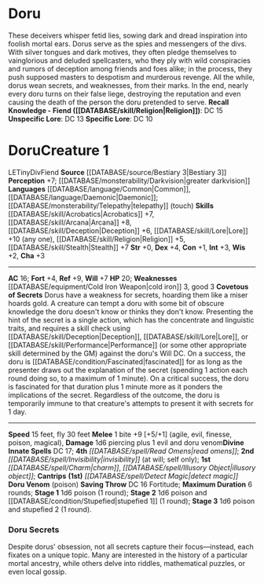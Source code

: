 ﻿---
ac: '16'
alignment: LE
charisma: '+3'
constitution: '+1'
creature_ability:
- Covetous of Secrets
- Doru Venom
creature_family: '[[DATABASE/monsterfamily/Div|Div]]'
dexterity: '+4'
fly_speed: '30'
fortitude: '+4'
hp: '20'
id: '1117'
intelligence: '+3'
land_speed: '15'
language:
- '[[DATABASE/language/Common|Common]]'
- '[[DATABASE/language/Daemonic|Daemonic]] ; [[DATABASE/monsterability/Telepathy|telepathy]]
  (touch)'
level: '1'
max_speed: '30'
name: Doru
perception: '+7'
rarity: Common
reflex: '+9'
sense:
- '[[DATABASE/monsterability/Darkvision|greater darkvision]]'
size: Tiny
skill:
- '[[DATABASE/skill/Acrobatics|Acrobatics]] +7'
- '[[DATABASE/skill/Arcana|Arcana]] +8'
- '[[DATABASE/skill/Deception|Deception]] +6'
- '[[DATABASE/skill/Lore|Lore]] +10'
- '[[DATABASE/skill/Religion|Religion]] +5'
- '[[DATABASE/skill/Stealth|Stealth]] +7'
source: '[[DATABASE/source/Bestiary 3|Bestiary 3]]'
speed:
- 15 feet
- fly 30 feet
spell:
- '[[DATABASE/spell/Charm|Charm]]'
- '[[DATABASE/spell/Detect Magic|DetectMagic]]'
- '[[DATABASE/spell/Illusory Object|Illusory Object]]'
- '[[DATABASE/spell/Invisibility|Invisibility]]'
- '[[DATABASE/spell/Read Omens|Read Omens]]'
strength: '+0'
strength_req: '0'
strongest_save:
- Reflex
trait:
- '[[DATABASE/trait/Div|Div]]'
- '[[DATABASE/trait/Fiend|Fiend]]'
type: Creature
vision: Greater darkvision
weakest_save:
- Fortitude
weakness:
- '[[DATABASE/equipment/Cold Iron Weapon|cold iron]] 3'
- good 3
will: '+7'
wisdom: '+2'

---
# Doru

These deceivers whisper fetid lies, sowing dark and dread inspiration into foolish mortal ears. Dorus serve as the spies and messengers of the divs. With silver tongues and dark motives, they often pledge themselves to vainglorious and deluded spellcasters, who they ply with wild conspiracies and rumors of deception among friends and foes alike; in the process, they push supposed masters to despotism and murderous revenge. All the while, dorus wean secrets, and weaknesses, from their marks. In the end, nearly every doru turns on their false liege, destroying the reputation and even causing the death of the person the doru pretended to serve.
**Recall Knowledge - Fiend ([[DATABASE/skill/Religion|Religion]])**: DC 15
**Unspecific Lore**: DC 13
**Specific Lore**: DC 10

# Doru<span class="item-type">Creature 1</span>

<span class="trait-alignment item-trait">LE</span><span class="trait-size item-trait">Tiny</span><span class="item-trait">Div</span><span class="item-trait">Fiend</span>
**Source** [[DATABASE/source/Bestiary 3|Bestiary 3]]
**Perception** +7; [[DATABASE/monsterability/Darkvision|greater darkvision]]
**Languages** [[DATABASE/language/Common|Common]], [[DATABASE/language/Daemonic|Daemonic]]; [[DATABASE/monsterability/Telepathy|telepathy]] (touch)
**Skills** [[DATABASE/skill/Acrobatics|Acrobatics]] +7, [[DATABASE/skill/Arcana|Arcana]] +8, [[DATABASE/skill/Deception|Deception]] +6, [[DATABASE/skill/Lore|Lore]] +10 (any one), [[DATABASE/skill/Religion|Religion]] +5, [[DATABASE/skill/Stealth|Stealth]] +7
**Str** +0, **Dex** +4, **Con** +1, **Int** +3, **Wis** +2, **Cha** +3

---
**AC** 16; **Fort** +4, **Ref** +9, **Will** +7
**HP** 20; **Weaknesses** [[DATABASE/equipment/Cold Iron Weapon|cold iron]] 3, good 3
<span class="in-box-ability">**Covetous of Secrets** Dorus have a weakness for secrets, hoarding them like a miser hoards gold. A creature can tempt a doru with some bit of obscure knowledge the doru doesn't know or thinks they don't know. Presenting the hint of the secret is a single action, which has the concentrate and linguistic traits, and requires a skill check using [[DATABASE/skill/Deception|Deception]], [[DATABASE/skill/Lore|Lore]], or [[DATABASE/skill/Performance|Performance]] (or some other appropriate skill determined by the GM) against the doru's Will DC. On a success, the doru is [[DATABASE/condition/Fascinated|fascinated]] for as long as the presenter draws out the explanation of the secret (spending 1 action each round doing so, to a maximum of 1 minute). On a critical success, the doru is fascinated for that duration plus 1 minute more as it ponders the implications of the secret. Regardless of the outcome, the doru is temporarily immune to that creature's attempts to present it with secrets for 1 day.</span>

---
**Speed** 15 feet, fly 30 feet
<span class="in-box-ability">**Melee** <span class="action-icon">1</span> bite +9 [+5/+1] (agile, evil, finesse, poison, magical), **Damage** 1d6 piercing plus 1 evil and doru venom</span>**Divine Innate Spells** DC 17; **4th** _[[DATABASE/spell/Read Omens|read omens]]_; **2nd** _[[DATABASE/spell/Invisibility|invisibility]]_ (at will; self only); **1st** _[[DATABASE/spell/Charm|charm]]_, _[[DATABASE/spell/Illusory Object|illusory object]]_; **Cantrips** **(1st)** _[[DATABASE/spell/Detect Magic|detect magic]]_
<span class="in-box-ability">**Doru Venom** (poison) **Saving Throw** DC 16 Fortitude; **Maximum Duration** 6 rounds; **Stage 1** 1d6 poison (1 round); **Stage 2** 1d6 poison and [[DATABASE/condition/Stupefied|stupefied 1]] (1 round); **Stage 3** 1d6 poison and stupefied 2 (1 round).</span>

###  Doru Secrets

Despite dorus' obsession, not all secrets capture their focus—instead, each fixates on a unique topic. Many are interested in the history of a particular mortal ancestry, while others delve into riddles, mathematical puzzles, or even local gossip.
